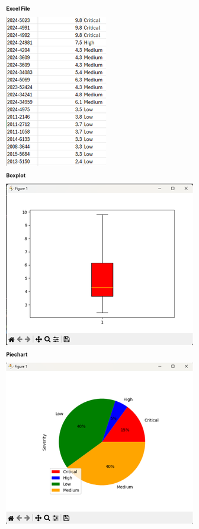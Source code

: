 **Excel File**

  ![alt text](https://github.com/andrewumana76/Excel_Charter/blob/main/Pictures/Excel_picture.png)


**Boxplot**

  ![alt text](https://github.com/andrewumana76/Excel_Charter/blob/main/Pictures/Boxplot_picture.png)


**Piechart**

  ![alt text](https://github.com/andrewumana76/Excel_Charter/blob/main/Pictures/Piechart_picture.png)
